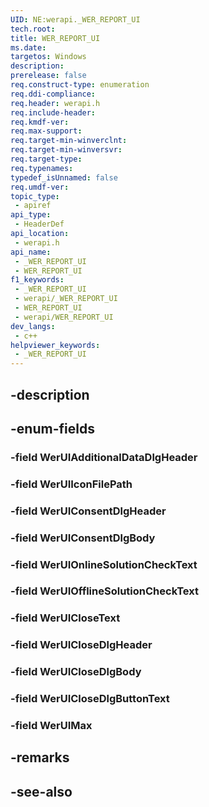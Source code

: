 ```yaml
---
UID: NE:werapi._WER_REPORT_UI
tech.root: 
title: WER_REPORT_UI
ms.date: 
targetos: Windows
description: 
prerelease: false
req.construct-type: enumeration
req.ddi-compliance: 
req.header: werapi.h
req.include-header: 
req.kmdf-ver: 
req.max-support: 
req.target-min-winverclnt: 
req.target-min-winversvr: 
req.target-type: 
req.typenames: 
typedef_isUnnamed: false
req.umdf-ver: 
topic_type:
 - apiref
api_type:
 - HeaderDef
api_location:
 - werapi.h
api_name:
 - _WER_REPORT_UI
 - WER_REPORT_UI
f1_keywords:
 - _WER_REPORT_UI
 - werapi/_WER_REPORT_UI
 - WER_REPORT_UI
 - werapi/WER_REPORT_UI
dev_langs:
 - c++
helpviewer_keywords:
 - _WER_REPORT_UI
---
```


## -description

## -enum-fields

### -field WerUIAdditionalDataDlgHeader

### -field WerUIIconFilePath

### -field WerUIConsentDlgHeader

### -field WerUIConsentDlgBody

### -field WerUIOnlineSolutionCheckText

### -field WerUIOfflineSolutionCheckText

### -field WerUICloseText

### -field WerUICloseDlgHeader

### -field WerUICloseDlgBody

### -field WerUICloseDlgButtonText

### -field WerUIMax

## -remarks

## -see-also


